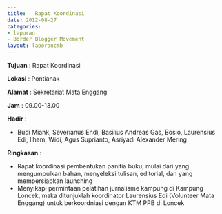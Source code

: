 ```yaml
---
title:   Rapat Koordinasi 
date: 2012-08-27
categories:
- laporan
- Border Blogger Movement
layout: laporancmb
---
```



**Tujuan** :   Rapat Koordinasi 

**Lokasi** :  Pontianak 

**Alamat** :  Sekretariat Mata Enggang 

**Jam** :  09.00-13.00 

**Hadir** :
* Budi Miank, Severianus Endi,  Basilius Andreas Gas, Bosio, Laurensius Edi, Ilham, Widi, Agus Suprianto, Asriyadi Alexander Mering 

**Ringkasan** :
* Rapat koordinasi pembentukan panitia buku, mulai  dari yang  mengumpulkan bahan, menyeleksi  tulisan, editorial, dan yang  mempersiapkan launching
* Menyikapi permintaan pelatihan jurnalisme kampung di Kampung Loncek, maka ditunjuklah koordinator Laurensius Edi (Volunteer  Mata Enggang) untuk berkoordniasi dengan KTM PPB  di Loncek

